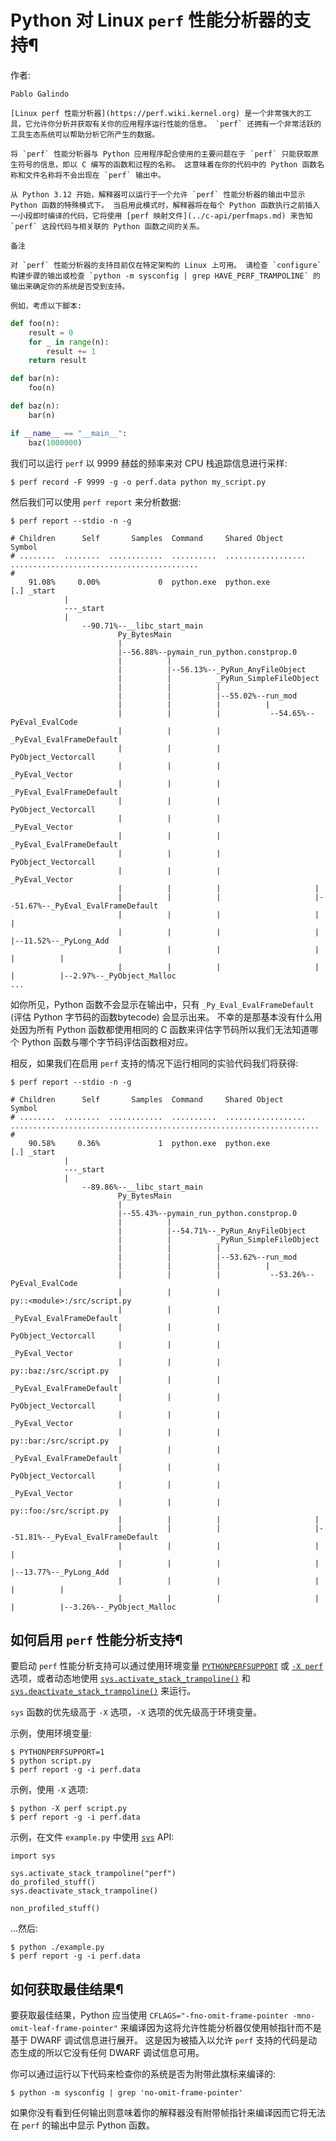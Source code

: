 # Python 对 Linux `perf` 性能分析器的支持¶

作者:

    

~~~
Pablo Galindo

[Linux perf 性能分析器](https://perf.wiki.kernel.org) 是一个非常强大的工具，它允许你分析并获取有关你的应用程序运行性能的信息。 `perf` 还拥有一个非常活跃的工具生态系统可以帮助分析它所产生的数据。

将 `perf` 性能分析器与 Python 应用程序配合使用的主要问题在于 `perf` 只能获取原生符号的信息，即以 C 编写的函数和过程的名称。 这意味着在你的代码中的 Python 函数名称和文件名称将不会出现在 `perf` 输出中。

从 Python 3.12 开始，解释器可以运行于一个允许 `perf` 性能分析器的输出中显示 Python 函数的特殊模式下。 当启用此模式时，解释器将在每个 Python 函数执行之前插入一小段即时编译的代码，它将使用 [perf 映射文件](../c-api/perfmaps.md) 来告知 `perf` 这段代码与相关联的 Python 函数之间的关系。

备注

对 `perf` 性能分析器的支持目前仅在特定架构的 Linux 上可用。 请检查 `configure` 构建步骤的输出或检查 `python -m sysconfig | grep HAVE_PERF_TRAMPOLINE` 的输出来确定你的系统是否受到支持。

例如，考虑以下脚本:
~~~
    
    
~~~python
def foo(n):
    result = 0
    for _ in range(n):
        result += 1
    return result

def bar(n):
    foo(n)

def baz(n):
    bar(n)

if __name__ == "__main__":
    baz(1000000)
~~~

我们可以运行 `perf` 以 9999 赫兹的频率来对 CPU 栈追踪信息进行采样:

    
    
~~~
$ perf record -F 9999 -g -o perf.data python my_script.py
~~~

然后我们可以使用 `perf report` 来分析数据:

    
    
~~~
$ perf report --stdio -n -g

# Children      Self       Samples  Command     Shared Object       Symbol
# ........  ........  ............  ..........  ..................  ..........................................
#
    91.08%     0.00%             0  python.exe  python.exe          [.] _start
            |
            ---_start
            |
                --90.71%--__libc_start_main
                        Py_BytesMain
                        |
                        |--56.88%--pymain_run_python.constprop.0
                        |          |
                        |          |--56.13%--_PyRun_AnyFileObject
                        |          |          _PyRun_SimpleFileObject
                        |          |          |
                        |          |          |--55.02%--run_mod
                        |          |          |          |
                        |          |          |           --54.65%--PyEval_EvalCode
                        |          |          |                     _PyEval_EvalFrameDefault
                        |          |          |                     PyObject_Vectorcall
                        |          |          |                     _PyEval_Vector
                        |          |          |                     _PyEval_EvalFrameDefault
                        |          |          |                     PyObject_Vectorcall
                        |          |          |                     _PyEval_Vector
                        |          |          |                     _PyEval_EvalFrameDefault
                        |          |          |                     PyObject_Vectorcall
                        |          |          |                     _PyEval_Vector
                        |          |          |                     |
                        |          |          |                     |--51.67%--_PyEval_EvalFrameDefault
                        |          |          |                     |          |
                        |          |          |                     |          |--11.52%--_PyLong_Add
                        |          |          |                     |          |          |
                        |          |          |                     |          |          |--2.97%--_PyObject_Malloc
...
~~~

如你所见，Python 函数不会显示在输出中，只有 `_Py_Eval_EvalFrameDefault` (评估 Python 字节码的函数bytecode) 会显示出来。 不幸的是那基本没有什么用处因为所有 Python 函数都使用相同的 C 函数来评估字节码所以我们无法知道哪个 Python 函数与哪个字节码评估函数相对应。

相反，如果我们在启用 `perf` 支持的情况下运行相同的实验代码我们将获得:

    
    
~~~
$ perf report --stdio -n -g

# Children      Self       Samples  Command     Shared Object       Symbol
# ........  ........  ............  ..........  ..................  .....................................................................
#
    90.58%     0.36%             1  python.exe  python.exe          [.] _start
            |
            ---_start
            |
                --89.86%--__libc_start_main
                        Py_BytesMain
                        |
                        |--55.43%--pymain_run_python.constprop.0
                        |          |
                        |          |--54.71%--_PyRun_AnyFileObject
                        |          |          _PyRun_SimpleFileObject
                        |          |          |
                        |          |          |--53.62%--run_mod
                        |          |          |          |
                        |          |          |           --53.26%--PyEval_EvalCode
                        |          |          |                     py::<module>:/src/script.py
                        |          |          |                     _PyEval_EvalFrameDefault
                        |          |          |                     PyObject_Vectorcall
                        |          |          |                     _PyEval_Vector
                        |          |          |                     py::baz:/src/script.py
                        |          |          |                     _PyEval_EvalFrameDefault
                        |          |          |                     PyObject_Vectorcall
                        |          |          |                     _PyEval_Vector
                        |          |          |                     py::bar:/src/script.py
                        |          |          |                     _PyEval_EvalFrameDefault
                        |          |          |                     PyObject_Vectorcall
                        |          |          |                     _PyEval_Vector
                        |          |          |                     py::foo:/src/script.py
                        |          |          |                     |
                        |          |          |                     |--51.81%--_PyEval_EvalFrameDefault
                        |          |          |                     |          |
                        |          |          |                     |          |--13.77%--_PyLong_Add
                        |          |          |                     |          |          |
                        |          |          |                     |          |          |--3.26%--_PyObject_Malloc
~~~

## 如何启用 `perf` 性能分析支持¶

要启动 `perf` 性能分析支持可以通过使用环境变量 [`PYTHONPERFSUPPORT`](1.%20命令行与环境.md#envvar-PYTHONPERFSUPPORT) 或 [`-X perf`](1.%20命令行与环境.md#cmdoption-X) 选项，或者动态地使用 [`sys.activate_stack_trampoline()`](3.标准库/sys.md#sys.activate_stack_trampoline "sys.activate_stack_trampoline") 和 [`sys.deactivate_stack_trampoline()`](3.标准库/sys.md#sys.deactivate_stack_trampoline "sys.deactivate_stack_trampoline") 来运行。

`sys` 函数的优先级高于 `-X` 选项，`-X` 选项的优先级高于环境变量。

示例，使用环境变量:

    
    
~~~
$ PYTHONPERFSUPPORT=1
$ python script.py
$ perf report -g -i perf.data
~~~

示例，使用 `-X` 选项:

    
    
~~~
$ python -X perf script.py
$ perf report -g -i perf.data
~~~

示例，在文件 `example.py` 中使用 [`sys`](3.标准库/sys.md#module-sys "sys: Access system-specific parameters and functions.") API:

    
    
~~~
import sys

sys.activate_stack_trampoline("perf")
do_profiled_stuff()
sys.deactivate_stack_trampoline()

non_profiled_stuff()
~~~

...然后:

    
    
~~~
$ python ./example.py
$ perf report -g -i perf.data
~~~

## 如何获取最佳结果¶

要获取最佳结果，Python 应当使用 `CFLAGS="-fno-omit-frame-pointer -mno-omit-leaf-frame-pointer"` 来编译因为这将允许性能分析器仅使用帧指针而不是基于 DWARF 调试信息进行展开。 这是因为被插入以允许 `perf` 支持的代码是动态生成的所以它没有任何 DWARF 调试信息可用。

你可以通过运行以下代码来检查你的系统是否为附带此旗标来编译的:

    
    
~~~
$ python -m sysconfig | grep 'no-omit-frame-pointer'
~~~

如果你没有看到任何输出则意味着你的解释器没有附带帧指针来编译因而它将无法在 `perf` 的输出中显示 Python 函数。

